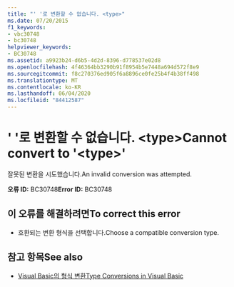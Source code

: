 ```yaml
---
title: "' '로 변환할 수 없습니다. <type>"
ms.date: 07/20/2015
f1_keywords:
- vbc30748
- bc30748
helpviewer_keywords:
- BC30748
ms.assetid: a9923b24-d6b5-4d2d-8396-d778537e02d8
ms.openlocfilehash: 4f46364bb3290b91f8954b5e7448a694d572f8e9
ms.sourcegitcommit: f8c270376ed905f6a8896ce0fe25b4f4b38ff498
ms.translationtype: MT
ms.contentlocale: ko-KR
ms.lasthandoff: 06/04/2020
ms.locfileid: "84412587"
---
```

# <a name="cannot-convert-to-type"></a><span data-ttu-id="ed96e-102">' '로 변환할 수 없습니다. \<type></span><span class="sxs-lookup"><span data-stu-id="ed96e-102">Cannot convert to '\<type>'</span></span>
<span data-ttu-id="ed96e-103">잘못된 변환을 시도했습니다.</span><span class="sxs-lookup"><span data-stu-id="ed96e-103">An invalid conversion was attempted.</span></span>  
  
 <span data-ttu-id="ed96e-104">**오류 ID:** BC30748</span><span class="sxs-lookup"><span data-stu-id="ed96e-104">**Error ID:** BC30748</span></span>  
  
## <a name="to-correct-this-error"></a><span data-ttu-id="ed96e-105">이 오류를 해결하려면</span><span class="sxs-lookup"><span data-stu-id="ed96e-105">To correct this error</span></span>  
  
- <span data-ttu-id="ed96e-106">호환되는 변환 형식을 선택합니다.</span><span class="sxs-lookup"><span data-stu-id="ed96e-106">Choose a compatible conversion type.</span></span>  
  
## <a name="see-also"></a><span data-ttu-id="ed96e-107">참고 항목</span><span class="sxs-lookup"><span data-stu-id="ed96e-107">See also</span></span>

- [<span data-ttu-id="ed96e-108">Visual Basic의 형식 변환</span><span class="sxs-lookup"><span data-stu-id="ed96e-108">Type Conversions in Visual Basic</span></span>](../programming-guide/language-features/data-types/type-conversions.md)
